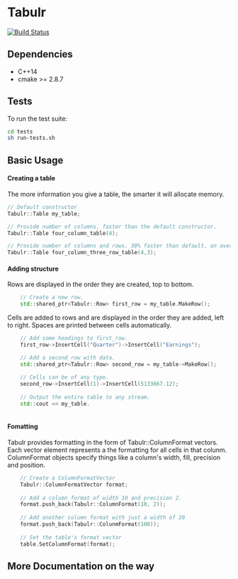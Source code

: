 # Tabulr
[![Build Status](https://travis-ci.org/ricanontherun/tabulr.svg?branch=master)](https://travis-ci.org/ricanontherun/tabulr)

## Dependencies
* C++14
* cmake >= 2.8.7

## Tests
To run the test suite:
```sh
cd tests
sh run-tests.sh
```

## Basic Usage
#### Creating a table
The more information you give a table, the smarter it will allocate memory.
```cpp
// Default constructor
Tabulr::Table my_table;

// Provide number of columns, faster than the default constructor.
Tabulr::Table four_column_table(4);

// Provide number of columns and rows. 30% faster than default, on average.
Tabulr::Table four_column_three_row_table(4,3);
```
#### Adding structure
Rows are displayed in the order they are created, top to bottom.
```cpp
    // Create a new row.
    std::shared_ptr<Tabulr::Row> first_row = my_table.MakeRow();
```
Cells are added to rows and are displayed in the order they are added, left to right. Spaces are printed between cells
automatically.
```cpp
    // Add some headings to first_row.
    first_row->InsertCell("Quarter")->InsertCell("Earnings");

    // Add a second row with data.
    std::shared_ptr<Tabulr::Row> second_row = my_table->MakeRow();
    
    // Cells can be of any type.
    second_row->InsertCell(1)->InsertCell(5133667.12);
    
    // Output the entire table to any stream.
    std::cout << my_table.
    
```
#### Fomatting
Tabulr provides formatting in the form of Tabulr::ColumnFormat vectors. Each vector element represents a the formatting for all
cells in that colunm. ColumnFormat objects specify things like a column's width, fill, precision and position.
```cpp
    // Create a ColumnFormatVector
    Tabulr::ColumnFormatVector format;
    
    // Add a column format of width 10 and precision 2.
    format.push_back(Tabulr::ColumnFormat(10, 2));
    
    // Add another column format with just a width of 20
    format.push_back(Tabulr::ColunmFormat(100));
    
    // Set the table's format vector
    table.SetColumnFormat(format);
```
## More Documentation on the way
